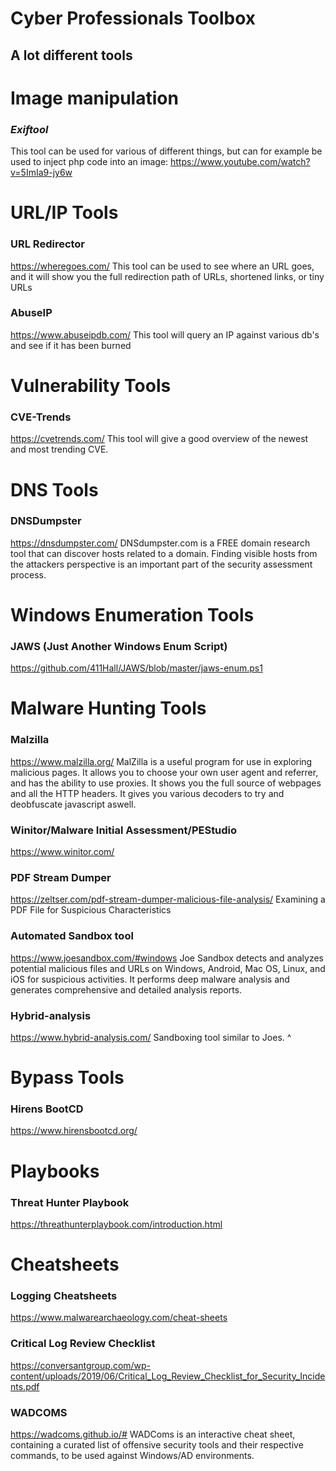 # Cyber Professionals Toolbox
## A lot different tools


# Image manipulation
### *Exiftool*
This tool can be used for various of different things, but can for example be used to inject php code into an image: https://www.youtube.com/watch?v=5ImIa9-jy6w

# URL/IP Tools

### URL Redirector
https://wheregoes.com/ 
This tool can be used to see where an URL goes, and it will show you the full redirection path of URLs, shortened links, or tiny URLs

### AbuseIP
https://www.abuseipdb.com/
This tool will query an IP against various db's and see if it has been burned

# Vulnerability Tools

### CVE-Trends
https://cvetrends.com/
This tool will give a good overview of the newest and most trending CVE.

# DNS Tools

### DNSDumpster
https://dnsdumpster.com/
DNSdumpster.com is a FREE domain research tool that can discover hosts related to a domain. Finding visible hosts from the attackers perspective is an important part of the security assessment process.

# Windows Enumeration Tools

### JAWS (Just Another Windows Enum Script)
https://github.com/411Hall/JAWS/blob/master/jaws-enum.ps1

# Malware Hunting Tools

### Malzilla
https://www.malzilla.org/
MalZilla is a useful program for use in exploring malicious pages. It allows you to choose your own user agent and referrer, and has the ability to use proxies. It shows you the full source of webpages and all the HTTP headers. It gives you various decoders to try and deobfuscate javascript aswell.

### Winitor/Malware Initial Assessment/PEStudio
https://www.winitor.com/

### PDF Stream Dumper
https://zeltser.com/pdf-stream-dumper-malicious-file-analysis/
Examining a PDF File for Suspicious Characteristics

### Automated Sandbox tool
https://www.joesandbox.com/#windows
Joe Sandbox detects and analyzes potential malicious files and URLs on Windows, Android, Mac OS, Linux, and iOS for suspicious activities. It performs deep malware analysis and generates comprehensive and detailed analysis reports.

### Hybrid-analysis
https://www.hybrid-analysis.com/
Sandboxing tool similar to Joes. ^

# Bypass Tools

### Hirens BootCD
https://www.hirensbootcd.org/

# Playbooks

### Threat Hunter Playbook
https://threathunterplaybook.com/introduction.html

# Cheatsheets

### Logging Cheatsheets
https://www.malwarearchaeology.com/cheat-sheets

### Critical Log Review Checklist
https://conversantgroup.com/wp-content/uploads/2019/06/Critical_Log_Review_Checklist_for_Security_Incidents.pdf

### WADCOMS
https://wadcoms.github.io/#
WADComs is an interactive cheat sheet, containing a curated list of offensive security tools and their respective commands, to be used against Windows/AD environments.





